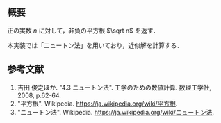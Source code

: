 ## 概要

正の実数 $n$ に対して，非負の平方根 $\sqrt n$ を返す．

本実装では「ニュートン法」を用いており，近似解を計算する．


## 参考文献

1. 吉田 俊之ほか. "4.3 ニュートン法". 工学のための数値計算. 数理工学社, 2008, p.62-64.
1. "平方根". Wikipedia. <https://ja.wikipedia.org/wiki/平方根>.
1. "ニュートン法". Wikipedia. <https://ja.wikipedia.org/wiki/ニュートン法>.
